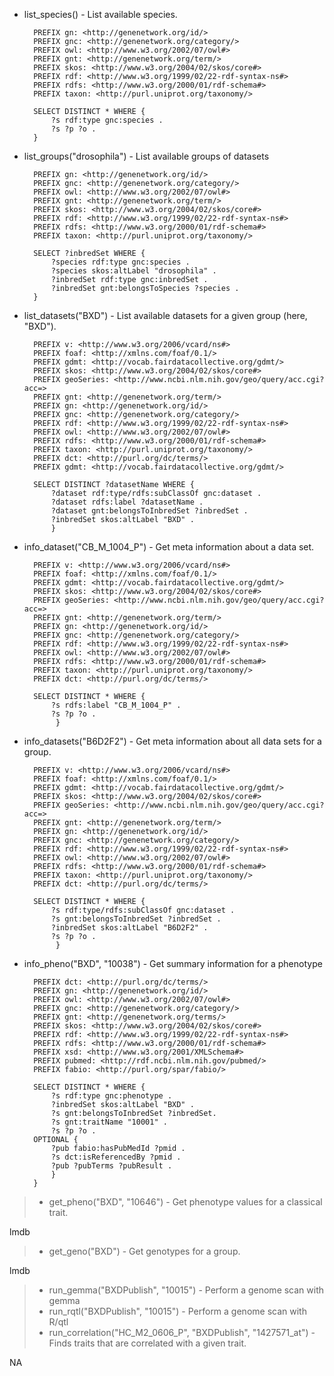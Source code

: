- list_species() - List available species.

        PREFIX gn: <http://genenetwork.org/id/>
        PREFIX gnc: <http://genenetwork.org/category/>
        PREFIX owl: <http://www.w3.org/2002/07/owl#>
        PREFIX gnt: <http://genenetwork.org/term/>
        PREFIX skos: <http://www.w3.org/2004/02/skos/core#>
        PREFIX rdf: <http://www.w3.org/1999/02/22-rdf-syntax-ns#>
        PREFIX rdfs: <http://www.w3.org/2000/01/rdf-schema#>
        PREFIX taxon: <http://purl.uniprot.org/taxonomy/>

        SELECT DISTINCT * WHERE {
            ?s rdf:type gnc:species .
            ?s ?p ?o .
        }


- list_groups("drosophila") - List available groups of datasets

        PREFIX gn: <http://genenetwork.org/id/>
        PREFIX gnc: <http://genenetwork.org/category/>
        PREFIX owl: <http://www.w3.org/2002/07/owl#>
        PREFIX gnt: <http://genenetwork.org/term/>
        PREFIX skos: <http://www.w3.org/2004/02/skos/core#>
        PREFIX rdf: <http://www.w3.org/1999/02/22-rdf-syntax-ns#>
        PREFIX rdfs: <http://www.w3.org/2000/01/rdf-schema#>
        PREFIX taxon: <http://purl.uniprot.org/taxonomy/>

        SELECT ?inbredSet WHERE {
            ?species rdf:type gnc:species .
            ?species skos:altLabel "drosophila" .
            ?inbredSet rdf:type gnc:inbredSet .
            ?inbredSet gnt:belongsToSpecies ?species .
        }


- list_datasets("BXD") - List available datasets for a given group (here, "BXD").

        PREFIX v: <http://www.w3.org/2006/vcard/ns#>
        PREFIX foaf: <http://xmlns.com/foaf/0.1/>
        PREFIX gdmt: <http://vocab.fairdatacollective.org/gdmt/>
        PREFIX skos: <http://www.w3.org/2004/02/skos/core#>
        PREFIX geoSeries: <http://www.ncbi.nlm.nih.gov/geo/query/acc.cgi?acc=>
        PREFIX gnt: <http://genenetwork.org/term/>
        PREFIX gn: <http://genenetwork.org/id/>
        PREFIX gnc: <http://genenetwork.org/category/>
        PREFIX rdf: <http://www.w3.org/1999/02/22-rdf-syntax-ns#>
        PREFIX owl: <http://www.w3.org/2002/07/owl#>
        PREFIX rdfs: <http://www.w3.org/2000/01/rdf-schema#>
        PREFIX taxon: <http://purl.uniprot.org/taxonomy/>
        PREFIX dct: <http://purl.org/dc/terms/>
        PREFIX gdmt: <http://vocab.fairdatacollective.org/gdmt/>

        SELECT DISTINCT ?datasetName WHERE {
            ?dataset rdf:type/rdfs:subClassOf gnc:dataset .
            ?dataset rdfs:label ?datasetName .
            ?dataset gnt:belongsToInbredSet ?inbredSet .
            ?inbredSet skos:altLabel "BXD" .
            }

- info_dataset("CB_M_1004_P") - Get meta information about a data set.

        PREFIX v: <http://www.w3.org/2006/vcard/ns#>
        PREFIX foaf: <http://xmlns.com/foaf/0.1/>
        PREFIX gdmt: <http://vocab.fairdatacollective.org/gdmt/>
        PREFIX skos: <http://www.w3.org/2004/02/skos/core#>
        PREFIX geoSeries: <http://www.ncbi.nlm.nih.gov/geo/query/acc.cgi?acc=>
        PREFIX gnt: <http://genenetwork.org/term/>
        PREFIX gn: <http://genenetwork.org/id/>
        PREFIX gnc: <http://genenetwork.org/category/>
        PREFIX rdf: <http://www.w3.org/1999/02/22-rdf-syntax-ns#>
        PREFIX owl: <http://www.w3.org/2002/07/owl#>
        PREFIX rdfs: <http://www.w3.org/2000/01/rdf-schema#>
        PREFIX taxon: <http://purl.uniprot.org/taxonomy/>
        PREFIX dct: <http://purl.org/dc/terms/>

        SELECT DISTINCT * WHERE {
            ?s rdfs:label "CB_M_1004_P" .
            ?s ?p ?o .
             }


- info_datasets("B6D2F2") - Get meta information about all data sets for a group.

        PREFIX v: <http://www.w3.org/2006/vcard/ns#>
        PREFIX foaf: <http://xmlns.com/foaf/0.1/>
        PREFIX gdmt: <http://vocab.fairdatacollective.org/gdmt/>
        PREFIX skos: <http://www.w3.org/2004/02/skos/core#>
        PREFIX geoSeries: <http://www.ncbi.nlm.nih.gov/geo/query/acc.cgi?acc=>
        PREFIX gnt: <http://genenetwork.org/term/>
        PREFIX gn: <http://genenetwork.org/id/>
        PREFIX gnc: <http://genenetwork.org/category/>
        PREFIX rdf: <http://www.w3.org/1999/02/22-rdf-syntax-ns#>
        PREFIX owl: <http://www.w3.org/2002/07/owl#>
        PREFIX rdfs: <http://www.w3.org/2000/01/rdf-schema#>
        PREFIX taxon: <http://purl.uniprot.org/taxonomy/>
        PREFIX dct: <http://purl.org/dc/terms/>

        SELECT DISTINCT * WHERE {
            ?s rdf:type/rdfs:subClassOf gnc:dataset .
            ?s gnt:belongsToInbredSet ?inbredSet .
            ?inbredSet skos:altLabel "B6D2F2" .
            ?s ?p ?o .
             }

- info_pheno("BXD", "10038") - Get summary information for a phenotype

        PREFIX dct: <http://purl.org/dc/terms/>
        PREFIX gn: <http://genenetwork.org/id/>
        PREFIX owl: <http://www.w3.org/2002/07/owl#>
        PREFIX gnc: <http://genenetwork.org/category/>
        PREFIX gnt: <http://genenetwork.org/terms/>
        PREFIX skos: <http://www.w3.org/2004/02/skos/core#>
        PREFIX rdf: <http://www.w3.org/1999/02/22-rdf-syntax-ns#>
        PREFIX rdfs: <http://www.w3.org/2000/01/rdf-schema#>
        PREFIX xsd: <http://www.w3.org/2001/XMLSchema#>
        PREFIX pubmed: <http://rdf.ncbi.nlm.nih.gov/pubmed/>
        PREFIX fabio: <http://purl.org/spar/fabio/>

        SELECT DISTINCT * WHERE {
            ?s rdf:type gnc:phenotype .
            ?inbredSet skos:altLabel "BXD" .
            ?s gnt:belongsToInbredSet ?inbredSet.
            ?s gnt:traitName "10001" .
            ?s ?p ?o .
        OPTIONAL {
            ?pub fabio:hasPubMedId ?pmid .
            ?s dct:isReferencedBy ?pmid .
            ?pub ?pubTerms ?pubResult .
            }
        }

> - get_pheno("BXD", "10646") - Get phenotype values for a classical trait.

lmdb

> - get_geno("BXD") - Get genotypes for a group.

lmdb

> - run_gemma("BXDPublish", "10015") - Perform a genome scan with gemma
> - run_rqtl("BXDPublish", "10015") - Perform a genome scan with R/qtl
> - run_correlation("HC_M2_0606_P", "BXDPublish", "1427571_at") - Finds traits that are correlated with a given trait.

NA
